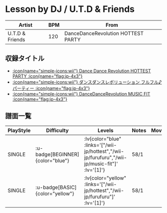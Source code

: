 # Lesson by DJ / U.T.D & Friends

|Artist|BPM|From|
|------|---|----|
|U.T.D & Friends|120|DanceDanceRevolution HOTTEST PARTY|

## 収録タイトル

- [ :icon{name="simple-icons:wii"} Dance Dance Revolution HOTTEST PARTY :icon{name="flag:jp-4x3"} ](/wii-jp/hottest)
- [ :icon{name="simple-icons:wii"} ダンスダンスレボリューション フルフル♪パーティー :icon{name="flag:jp-4x3"} ](/wii-jp/furufuru)
- [ :icon{name="simple-icons:wii"} DanceDanceRevolution MUSIC FIT :icon{name="flag:jp-4x3"} ](/wii-jp/music-fit)

## 譜面一覧

|PlayStyle|Difficulty|Levels|Notes|Movie|
|---------|----------|------|-----|-----|
|SINGLE| :u-badge[BEGINNER]{color="blue"} | :lv{color="blue" :links='["/wii-jp/hottest","/wii-jp/furufuru","/wii-jp/music-fit"]' :lv='[1]'} |58/1||
|SINGLE| :u-badge[BASIC]{color="yellow"} | :lv{color="yellow" :links='["/wii-jp/hottest","/wii-jp/furufuru"]' :lv='[1]'} |58/1||

